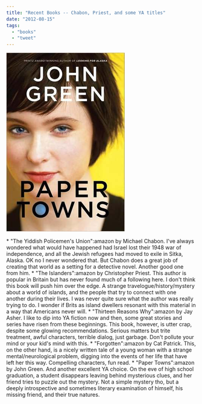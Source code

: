 ```yaml
---
title: "Recent Books -- Chabon, Priest, and some YA titles"
date: "2012-08-15"
tags: 
  - "books"
  - "tweet"
---
```


[![](images/papertowns.jpg "papertowns")](http://theludwigs.com/wp-content/uploads/2012/08/papertowns.jpg)

\* "The Yiddish Policemen's Union":amazon by Michael Chabon. I've always wondered what would have happened had Israel lost their 1948 war of independence, and all the Jewish refugees had moved to exile in Sitka, Alaska. OK no I never wondered that. But Chabon does a great job of creating that world as a setting for a detective novel. Another good one from him. \* "The Islanders":amazon by Christopher Priest. This author is popular in Britain but has never found much of a following here. I don't think this book will push him over the edge. A strange travelogue/history/mystery about a world of islands, and the people that try to connect with one another during their lives. I was never quite sure what the author was really trying to do. I wonder if Brits as island dwellers resonant with this material in a way that Americans never will. \* "Thirteen Reasons Why":amazon by Jay Asher. I like to dip into YA fiction now and then, some great stories and series have risen from these beginnings. This book, however, is utter crap, despite some glowing recommendations. Serious matters but trite treatment, awful characters, terrible dialog, just garbage. Don't pollute your mind or your kid's mind with this. \* "Forgotten":amazon by Cat Patrick. This, on the other hand, is a nicely written tale of a young woman with a strange mental/neurological problem, digging into the events of her life that have left her this way. Compelling characters, fun read. \* "Paper Towns":amazon by John Green. And another excellent YA choice. On the eve of high school graduation, a student disappears leaving behind mysterious clues, and her friend tries to puzzle out the mystery. Not a simple mystery tho, but a deeply introspective and sometimes literary examination of himself, his missing friend, and their true natures.
